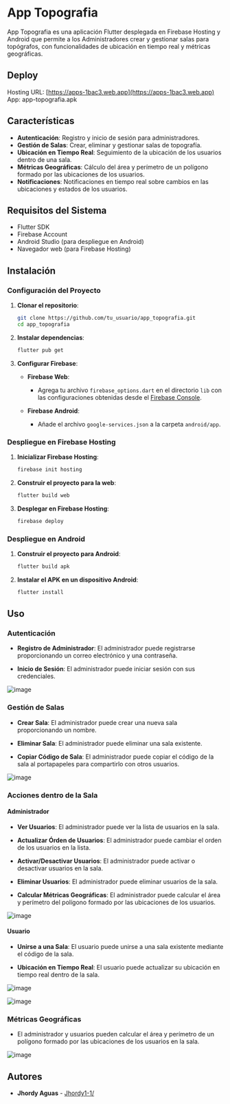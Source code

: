 # App Topografia

App Topografia es una aplicación Flutter desplegada en Firebase Hosting y Android que permite a los Administradores crear y gestionar salas para topógrafos, con funcionalidades de ubicación en tiempo real y métricas geográficas.

## Deploy
Hosting URL: [https://apps-1bac3.web.app](https://apps-1bac3.web.app)<br>
App: app-topografia.apk

## Características

- **Autenticación**: Registro y inicio de sesión para administradores.
- **Gestión de Salas**: Crear, eliminar y gestionar salas de topografía.
- **Ubicación en Tiempo Real**: Seguimiento de la ubicación de los usuarios dentro de una sala.
- **Métricas Geográficas**: Cálculo del área y perímetro de un polígono formado por las ubicaciones de los usuarios.
- **Notificaciones**: Notificaciones en tiempo real sobre cambios en las ubicaciones y estados de los usuarios.

## Requisitos del Sistema

- Flutter SDK
- Firebase Account
- Android Studio (para despliegue en Android)
- Navegador web (para Firebase Hosting)

## Instalación

### Configuración del Proyecto

1. **Clonar el repositorio**:

    ```bash
    git clone https://github.com/tu_usuario/app_topografia.git
    cd app_topografia
    ```

2. **Instalar dependencias**:

    ```bash
    flutter pub get
    ```

3. **Configurar Firebase**:

    - **Firebase Web**:
      - Agrega tu archivo `firebase_options.dart` en el directorio `lib` con las configuraciones obtenidas desde el [Firebase Console](https://console.firebase.google.com/).

    - **Firebase Android**:
      - Añade el archivo `google-services.json` a la carpeta `android/app`.

### Despliegue en Firebase Hosting

1. **Inicializar Firebase Hosting**:

    ```bash
    firebase init hosting
    ```

2. **Construir el proyecto para la web**:

    ```bash
    flutter build web
    ```

3. **Desplegar en Firebase Hosting**:

    ```bash
    firebase deploy
    ```

### Despliegue en Android

1. **Construir el proyecto para Android**:

    ```bash
    flutter build apk
    ```

2. **Instalar el APK en un dispositivo Android**:

    ```bash
    flutter install
    ```

## Uso

### Autenticación

- **Registro de Administrador**:
  El administrador puede registrarse proporcionando un correo electrónico y una contraseña.

- **Inicio de Sesión**:
  El administrador puede iniciar sesión con sus credenciales.
  
![image](https://github.com/user-attachments/assets/dcc6f524-830c-4de0-95c9-9ece12ea308e)
  
### Gestión de Salas

- **Crear Sala**:
  El administrador puede crear una nueva sala proporcionando un nombre.

- **Eliminar Sala**:
  El administrador puede eliminar una sala existente.

- **Copiar Código de Sala**:
  El administrador puede copiar el código de la sala al portapapeles para compartirlo con otros usuarios.

![image](https://github.com/user-attachments/assets/531addc6-a47f-4b3f-a022-c6d07da4e5c3)

### Acciones dentro de la Sala

#### Administrador

- **Ver Usuarios**:
  El administrador puede ver la lista de usuarios en la sala.

- **Actualizar Órden de Usuarios**:
  El administrador puede cambiar el orden de los usuarios en la lista.

- **Activar/Desactivar Usuarios**:
  El administrador puede activar o desactivar usuarios en la sala.

- **Eliminar Usuarios**:
  El administrador puede eliminar usuarios de la sala.

- **Calcular Métricas Geográficas**:
  El administrador puede calcular el área y perímetro del polígono formado por las ubicaciones de los usuarios.
  
![image](https://github.com/user-attachments/assets/d5e62075-18d8-46e0-882b-3b6df74c565f)

#### Usuario

- **Unirse a una Sala**:
  El usuario puede unirse a una sala existente mediante el código de la sala.

- **Ubicación en Tiempo Real**:
  El usuario puede actualizar su ubicación en tiempo real dentro de la sala.

![image](https://github.com/user-attachments/assets/91678bbf-2855-4374-87d4-5fa1e0630bdd)

![image](https://github.com/user-attachments/assets/81c921f4-1859-4173-8b72-ec637fc5146f)


### Métricas Geográficas

- El administrador y usuarios pueden calcular el área y perímetro de un polígono formado por las ubicaciones de los usuarios en la sala.
  
![image](https://github.com/user-attachments/assets/b2586183-7a24-44fe-acbf-c75d02ac2d4e)

## Autores

- **Jhordy Aguas** - [Jhordy1-1/](https://github.com/Jhordy1-1)
